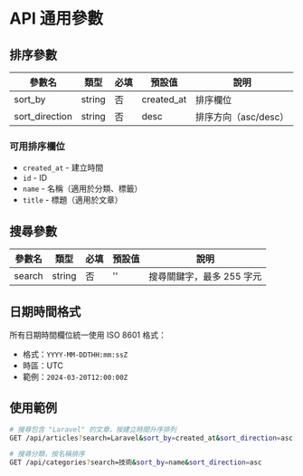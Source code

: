 # API 通用參數

## 排序參數

| 參數名 | 類型 | 必填 | 預設值 | 說明 |
|--------|------|------|---------|------|
| sort_by | string | 否 | created_at | 排序欄位 |
| sort_direction | string | 否 | desc | 排序方向（asc/desc） |

### 可用排序欄位

- `created_at` - 建立時間
- `id` - ID
- `name` - 名稱（適用於分類、標籤）
- `title` - 標題（適用於文章）

## 搜尋參數

| 參數名 | 類型 | 必填 | 預設值 | 說明 |
|--------|------|------|---------|------|
| search | string | 否 | '' | 搜尋關鍵字，最多 255 字元 |

## 日期時間格式

所有日期時間欄位統一使用 ISO 8601 格式：
- 格式：`YYYY-MM-DDTHH:mm:ssZ`
- 時區：UTC
- 範例：`2024-03-20T12:00:00Z`

## 使用範例

```bash
# 搜尋包含 "Laravel" 的文章，按建立時間升序排列
GET /api/articles?search=Laravel&sort_by=created_at&sort_direction=asc

# 搜尋分類，按名稱排序
GET /api/categories?search=技術&sort_by=name&sort_direction=asc
``` 